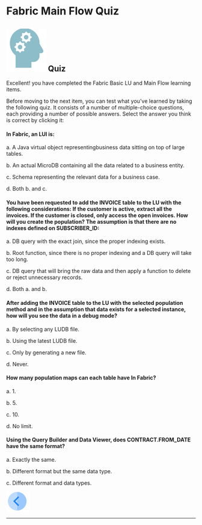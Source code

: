
#  Fabric Main Flow Quiz

## ![](/academy/Training_Level_1/03_fabric_basic_LU/images/Quiz.png) Quiz

Excellent! you have completed the Fabric Basic LU and Main Flow learning items.

 

Before moving to the next item, you can test what you've learned by taking the following quiz. It consists of a number of multiple-choice questions, each providing a number of possible answers. Select the answer you think is correct by clicking it:

 

####  In Fabric, an LUI is:

a.     A Java virtual object representingbusiness data sitting on top of large tables. 

b.     An actual MicroDB containing all the data related to a business entity. 

c.     Schema representing the relevant data for a business case.

d.     Both b. and c. 

#### You have been requested to add the INVOICE table to the LU with the following considerations: If the customer is active, extract all the invoices. If the customer is closed, only access the open invoices. How will you create the population?  The assumption is that there are no indexes defined on SUBSCRIBER_ID:

a.     DB query with the exact join, since the proper indexing exists.

b.     Root function, since there is no proper indexing and a DB query will take too long.

c.     DB query that will bring the raw data and then apply a function to delete or reject unnecessary records.

d.     Both a. and b.

 

#### After adding the INVOICE table to the LU with the selected population method and in the assumption that data exists for a selected instance, how will you see the data in a debug mode?

a.     By selecting any LUDB file.

b.     Using the latest LUDB file.

c.     Only by generating a new file.

d.     Never.

#### How many population maps can each table have In Fabric? 

a.    1.

b.    5.

c.    10.

d.    No limit. 

#### Using the Query Builder and Data Viewer, does CONTRACT.FROM_DATE have the same format?

a.     Exactly the same.

b.     Different format but the same data type.

c.     Different format and data types.




 [![Previous](/articles/images/Previous.png)](/academy/Training_Level_1/03_fabric_basic_LU/12_table_pop_solutions.md)


------

